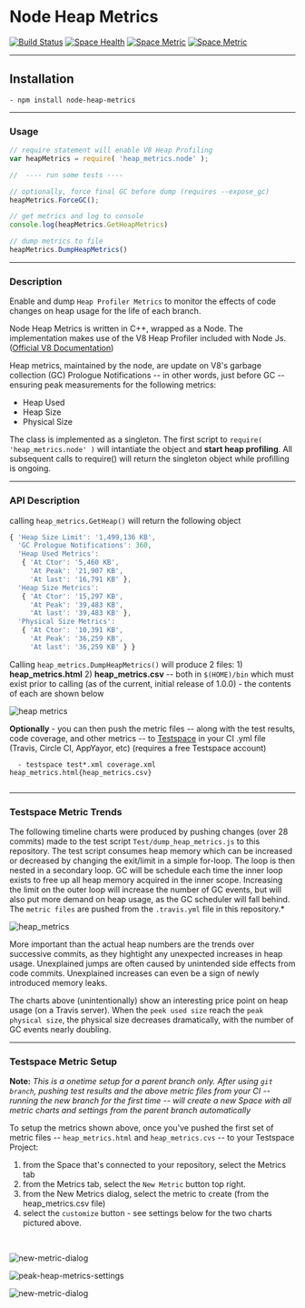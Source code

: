 # Node Heap Metrics

[![Build Status](https://travis-ci.org/rjhowell44/node-heap-metrics.svg?branch=master)](https://travis-ci.org/rjhowell44/node-heap-metrics)
[![Space Health](https://rjhowell44.testspace.com/spaces/1381/badge?token=359de93564c3a2cf5a09c77429774e5f24d6d6e4)](https://rjhowell44.testspace.com/spaces/1381 "Test Cases")
[![Space Metric](https://rjhowell44.testspace.com/spaces/1381/metrics/3228/badge?token=a95fe25f7a2570f4c906d13d612a48d75542e550)](https://rjhowell44.testspace.com/spaces/1381/schema/Node-6/Metrics/heap-metrics.html "Node-6 Peak Heap Metrics")
[![Space Metric](https://rjhowell44.testspace.com/spaces/1381/metrics/3230/badge?token=928ba4d048606d026bcafddb310ca905041902e3)](https://rjhowell44.testspace.com/spaces/1381/schema/Node-6/Metrics/heap-metrics.html "Node-6 GC Events")

---
## Installation

```
- npm install node-heap-metrics

```

---
### Usage


```javascript
// require statement will enable V8 Heap Profiling
var heapMetrics = require( 'heap_metrics.node' );

//  ---- run some tests ----

// optionally, force final GC before dump (requires --expose_gc)
heapMetrics.ForceGC();

// get metrics and log to console
console.log(heapMetrics.GetHeapMetrics)

// dump metrics to file
heapMetrics.DumpHeapMetrics()
```

---
### Description
Enable and dump `Heap Profiler Metrics` to monitor the effects of code changes on heap usage for the life of each branch. 

Node Heap Metrics is written in C++, wrapped as a Node. The implementation makes use of the V8 Heap Profiler included with Node Js.  ([Official V8 Documentation](https://v8docs.nodesource.com/))

Heap metrics, maintained by the node, are update on V8's garbage collection (GC) Prologue Notifications -- in other words, just before GC -- ensuring peak measurements for the following metrics:
 * Heap Used
 * Heap Size
 * Physical Size

The class is implemented as a singleton. The first script to `require( 'heap_metrics.node' )` will intantiate the  object and **start heap profiling**. All subsequent calls to require() will return the singleton object while profilling is ongoing. 

---
### API Description

calling `heap_metrics.GetHeap()` will return the following object

```javascript
{ 'Heap Size Limit': '1,499,136 KB',
  'GC Prologue Notifications': 360,
  'Heap Used Metrics': 
   { 'At Ctor': '5,460 KB',
     'At Peak': '21,907 KB',
     'At last': '16,791 KB' },
  'Heap Size Metrics': 
   { 'At Ctor': '15,297 KB',
     'At Peak': '39,483 KB',
     'At last': '39,483 KB' },
  'Physical Size Metrics': 
   { 'At Ctor': '10,391 KB',
     'At Peak': '36,259 KB',
     'At last': '36,259 KB' } }
```     

Calling `heap_metrics.DumpHeapMetrics()` will produce 2 files: 1) **heap_metrics.html** 2) **heap_metrics.csv** -- both in `$(HOME)/bin` which must exist prior to calling (as of the current, initial release of 1.0.0) - the contents of each are shown below 

![heap metrics](images/heap_metrics.png)

**Optionally** - you can then push the metric files -- along with the test results, code coverage, and other metrics -- to [Testspace](www.testspace.com) in your CI .yml file (Travis, Circle CI, AppYayor, etc) 
(requires a free Testspace account)

```
  - testspace test*.xml coverage.xml heap_metrics.html{heap_metrics.csv}
  
```

---
### Testspace Metric Trends
The following timeline charts were produced by pushing changes (over 28 commits) made to the test script `Test/dump_heap_metrics.js` to this repository.  The test script consumes heap memory which can be increased or decreased by changing the exit/limit in a simple for-loop. The loop is then nested in a secondary loop. GC will be schedule each time the inner loop exists to free up all heap memory acquired in the inner scope. Increasing the limit on the outer loop will increase the number of GC events, but will also put more demand on heap usage, as the GC scheduler will fall behind. The  `metric files` are pushed from the `.travis.yml` file in this repository.*

![heap_metrics](images/heap-usage-vs-gc-events.png)

More important than the actual heap numbers are the trends over successive commits, as they hightight any unexpected increases in heap usage.  Unexplained jumps are often caused by unintended side effects from code commits.  Unexplained increases can even be a sign of newly introduced memory leaks.  

The charts above (unintentionally) show an interesting price point on heap usage (on a Travis server).  When the `peek used size` reach the `peak physical size`, the physical size decreases dramatically, with the number of GC events nearly doubling. 

---
### Testspace Metric Setup
**Note:** *This is a onetime setup for a parent branch only. After using `git branch`, pushing test results and the above metric files from your CI -- running the new branch for the first time -- will create a new Space with all metric charts and settings from the parent branch automatically*

To setup the metrics shown above, once you've pushed the first set of metric files -- `heap_metrics.html` and `heap_metrics.cvs` -- to your Testspace Project:

  1. from the Space that's connected to your repository, select the Metrics tab
  2. from the Metrics tab, select the `New Metric` button top right.
  3. from the New Metrics dialog, select the metric to create (from the heap_metrics.csv file)
  4. select the `customize` button - see settings below for the two charts pictured above.
 
<br>

![new-metric-dialog](images/new-metric-dialog.png)
<br>

![peak-heap-metrics-settings](images/peak-heap-metrics-settings.png)
<br>

![new-metric-dialog](images/gc-event-metrics-settings.png)
